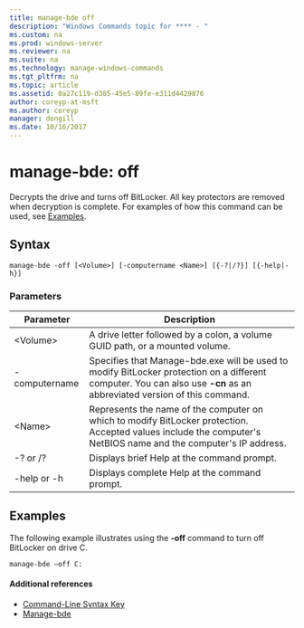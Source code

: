 ```yaml
---
title: manage-bde off
description: "Windows Commands topic for **** - "
ms.custom: na
ms.prod: windows-server
ms.reviewer: na
ms.suite: na
ms.technology: manage-windows-commands
ms.tgt_pltfrm: na
ms.topic: article
ms.assetid: 0a27c119-d385-45e5-89fe-e311d4429876
author: coreyp-at-msft
ms.author: coreyp
manager: dongill
ms.date: 10/16/2017
---
```


# manage-bde: off



Decrypts the drive and turns off BitLocker. All key protectors are removed when decryption is complete. For examples of how this command can be used, see [Examples](#BKMK_Examples).

## Syntax

```
manage-bde -off [<Volume>] [-computername <Name>] [{-?|/?}] [{-help|-h}]
```

### Parameters

|Parameter|Description|
|---------|-----------|
|\<Volume>|A drive letter followed by a colon, a volume GUID path, or a mounted volume.|
|-computername|Specifies that Manage-bde.exe will be used to modify BitLocker protection on a different computer. You can also use **-cn** as an abbreviated version of this command.|
|\<Name>|Represents the name of the computer on which to modify BitLocker protection. Accepted values include the computer's NetBIOS name and the computer's IP address.|
|-? or /?|Displays brief Help at the command prompt.|
|-help or -h|Displays complete Help at the command prompt.|

## <a name="BKMK_Examples"></a>Examples

The following example illustrates using the **-off** command to turn off BitLocker on drive C.
```
manage-bde –off C:
```

#### Additional references

-   [Command-Line Syntax Key](command-line-syntax-key.md)
-   [Manage-bde](manage-bde.md)